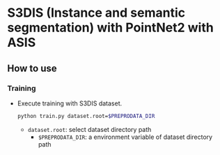 # S3DIS (Instance and semantic segmentation) with PointNet2 with ASIS
## How to use
### Training
- Execute training with S3DIS dataset.
  ```bash
  python train.py dataset.root=$PREPRODATA_DIR
  ```
  - `dataset.root`: select dataset directory path
    - `$PREPRODATA_DIR`: a environment variable of dataset directory path

